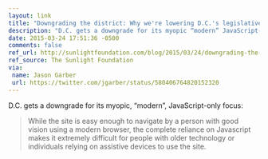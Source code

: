 ```yaml
---
layout: link
title: "Downgrading the district: Why we're lowering D.C.'s legislative data score"
description: "D.C. gets a downgrade for its myopic “modern” JavaScript-only focus."
date: 2015-03-24 17:51:36 -0500
comments: false
ref_url: http://sunlightfoundation.com/blog/2015/03/24/downgrading-the-district-why-were-lowering-d-c-s-legislative-data-score/
ref_source: The Sunlight Foundation
via:
 name: Jason Garber
 url: https://twitter.com/jgarber/status/580406764820152320
---
```


D.C. gets a downgrade for its myopic, “modern”, JavaScript-only focus:

> While the site is easy enough to navigate by a person with good vision using a modern browser, the complete reliance on Javascript makes it extremely difficult for people with older technology or individuals relying on assistive devices to use the site.
